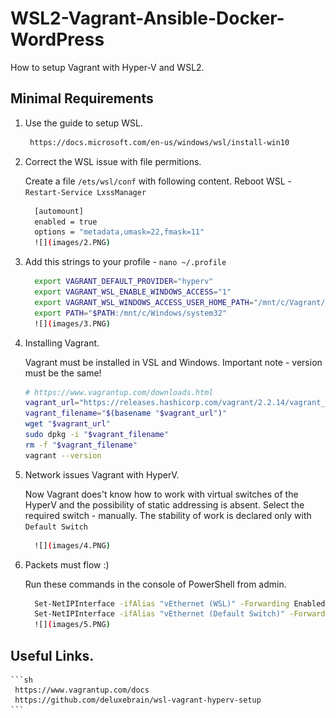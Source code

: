 # WSL2-Vagrant-Ansible-Docker-WordPress

How to setup Vagrant with Hyper-V and WSL2.

## Minimal Requirements 

1. Use the guide to setup WSL.

    ```sh
     https://docs.microsoft.com/en-us/windows/wsl/install-win10
    ```

2. Correct the WSL issue with file permitions.

    Create a file `/ets/wsl/conf` with following content. Reboot WSL - `Restart-Service LxssManager`

    ```sh
      [automount]
      enabled = true
      options = "metadata,umask=22,fmask=11"
      ![](images/2.PNG)
    ```

3. Add this strings to your profile - `nano ~/.profile`

    ```sh
      export VAGRANT_DEFAULT_PROVIDER="hyperv"
      export VAGRANT_WSL_ENABLE_WINDOWS_ACCESS="1"
      export VAGRANT_WSL_WINDOWS_ACCESS_USER_HOME_PATH="/mnt/c/Vagrant/YourProjectCatalog"
      export PATH="$PATH:/mnt/c/Windows/system32"
      ![](images/3.PNG)
    ```

4. Installing Vagrant.

    Vagrant must be installed in VSL and Windows. Important note - version must be the same! 

    ```sh
    # https://www.vagrantup.com/downloads.html
    vagrant_url="https://releases.hashicorp.com/vagrant/2.2.14/vagrant_2.2.14_x86_64.deb"
    vagrant_filename="$(basename "$vagrant_url")"
    wget "$vagrant_url"
    sudo dpkg -i "$vagrant_filename"
    rm -f "$vagrant_filename"
    vagrant --version
    ```
5. Network issues Vagrant with HyperV.

    Now Vagrant does't know how to work with virtual switches of the HyperV and the possibility of static addressing is absent. Select the required switch - manually. The stability of work is declared only with `Default Switch`

    ```sh
      ![](images/4.PNG)
    ```

6. Packets must flow :)

    Run these commands in the console of PowerShell from admin. 

    ```sh
      Set-NetIPInterface -ifAlias "vEthernet (WSL)" -Forwarding Enabled
      Set-NetIPInterface -ifAlias "vEthernet (Default Switch)" -Forwarding Enabled
      ![](images/5.PNG)
    ```

## Useful Links.

    ```sh
     https://www.vagrantup.com/docs
     https://github.com/deluxebrain/wsl-vagrant-hyperv-setup
    ```
